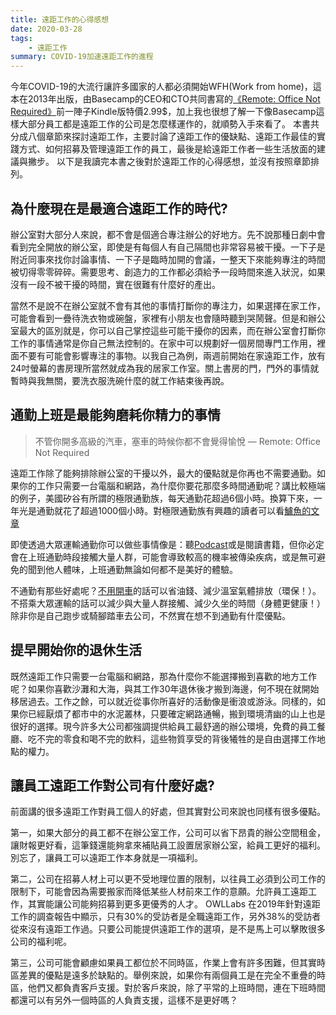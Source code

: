 ```yaml
---
title: 遠距工作的心得感想
date: 2020-03-28
tags: 
    - 遠距工作
summary: COVID-19加速遠距工作的進程
---
```


今年COVID-19的大流行讓許多國家的人都必須開始WFH(Work from home)，這本在2013年出版，由Basecamp的CEO和CTO共同書寫的[《Remote: Office Not Required》](https://amzn.to/3bt9axZ)前一陣子Kindle版特價2.99$，加上我也很想了解一下像Basecamp這樣大部分員工都是遠距工作的公司是怎麼樣運作的，就順勢入手來看了。
本書共分成八個章節來探討遠距工作，主要討論了遠距工作的優缺點、遠距工作最佳的實踐方式、如何招募及管理遠距工作的員工，最後是給遠距工作者一些生活放面的建議與撇步。
以下是我讀完本書之後對於遠距工作的心得感想，並沒有按照章節排列。

## 為什麼現在是最適合遠距工作的時代?
辦公室對大部分人來說，都不會是個適合專注辦公的好地方。先不說那種日劇中會看到完全開放的辦公室，即使是有每個人有自己隔間也非常容易被干擾。一下子是附近同事來找你討論事情、一下子是臨時加開的會議，一整天下來能夠專注的時間被切得零零碎碎。需要思考、創造力的工作都必須給予一段時間來進入狀況，如果沒有一段不被干擾的時間，實在很難有什麼好的產出。

當然不是說不在辦公室就不會有其他的事情打斷你的專注力，如果選擇在家工作，可能會看到一疊待洗衣物或碗盤，家裡有小朋友也會隨時聽到哭鬧聲。但是和辦公室最大的區別就是，你可以自己掌控這些可能干擾你的因素，而在辦公室會打斷你工作的事情通常是你自己無法控制的。在家中可以規劃好一個房間專門工作用，裡面不要有可能會影響專注的事物。以我自己為例，兩週前開始在家遠距工作，放有24吋螢幕的書房理所當然就成為我的居家工作室。關上書房的門，門外的事情就暫時與我無關，要洗衣服洗碗什麼的就工作結束後再說。

## 通勤上班是最能夠磨耗你精力的事情

> 不管你開多高級的汽車，塞車的時候你都不會覺得愉悅 — Remote: Office Not Required

遠距工作除了能夠排除辦公室的干擾以外，最大的優點就是你再也不需要通勤。如果你的工作只需要一台電腦和網路，為什麼你要花那麼多時間通勤呢？講比較極端的例子，美國矽谷有所謂的極限通勤族，每天通勤花超過6個小時。換算下來，一年光是通勤就花了超過1000個小時。對極限通勤族有興趣的讀者可以看[鱸魚的文章](https://vocus.cc/bass/5bbacbb2fd89780001de2019)

即使透過大眾運輸通勤你可以做些事情像是：聽[Podcast](https://weilincheng.com/2020/01/05/why-podcast/)或是閱讀書籍，但你必定會在上班通勤時段接觸大量人群，可能會導致較高的機率被傳染疾病，或是無可避免的聞到他人體味，上班通勤無論如何都不是美好的體驗。

不通勤有那些好處呢？[不用開車](https://weilincheng.com/2020/01/06/do-you-need-a-car/)的話可以省油錢、減少溫室氣體排放（環保！）。不搭乘大眾運輸的話可以減少與大量人群接觸、減少久坐的時間（身體更健康！）除非你是自己跑步或騎腳踏車去公司，不然實在想不到通勤有什麼優點。

## 提早開始你的退休生活

既然遠距工作只需要一台電腦和網路，那為什麼你不能選擇搬到喜歡的地方工作呢？如果你喜歡沙灘和大海，與其工作30年退休後才搬到海邊，何不現在就開始移居過去。工作之餘，可以就近從事你所喜好的活動像是衝浪或游泳。同樣的，如果你已經厭煩了都市中的水泥叢林，只要確定網路通暢，搬到環境清幽的山上也是很好的選擇。現今許多大公司都強調提供給員工最舒適的辦公環境，免費的員工餐廳、吃不完的零食和喝不完的飲料，這些物質享受的背後犧牲的是自由選擇工作地點的權力。

## 讓員工遠距工作對公司有什麼好處?

前面講的很多遠距工作對員工個人的好處，但其實對公司來說也同樣有很多優點。

第一，如果大部分的員工都不在辦公室工作，公司可以省下昂貴的辦公空間租金，讓財報更好看，這筆錢還能夠拿來補貼員工設置居家辦公室，給員工更好的福利。別忘了，讓員工可以遠距工作本身就是一項福利。

第二，公司在招募人材上可以更不受地理位置的限制，以往員工必須到公司工作的限制下，可能會因為需要搬家而降低某些人材前來工作的意願。允許員工遠距工作，其實能讓公司能夠招募到更多更優秀的人才。 OWLLabs 在2019年針對遠距工作的調查報告中顯示，只有30%的受訪者是全職遠距工作，另外38%的受訪者從來沒有遠距工作過。只要公司能提供遠距工作的選項，是不是馬上可以擊敗很多公司的福利呢。

第三，公司可能會顧慮如果員工都位於不同時區，作業上會有許多困難，但其實時區差異的優點是遠多於缺點的。舉例來說，如果你有兩個員工是在完全不重疊的時區，他們又都負責客戶支援。對於客戶來說，除了平常的上班時間，連在下班時間都還可以有另外一個時區的人負責支援，這樣不是更好嗎？

